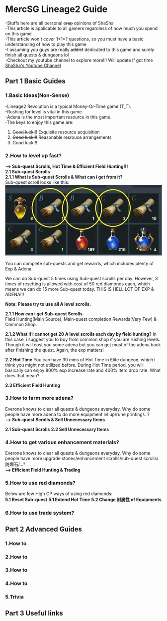 # MercSG Lineage2 Guide
-Stuffs here are all personal ~~crap~~ opinions of ShaSha  
-This article is applicable to all gamers regardless of how much you spend on this game  
-This article won't cover 1+1=? questions, so you must have a basic understanding of how to play this game  
-I assuming you guys are really ~~addict~~ dedicated to this game and surely finish all quests & dungeons lol  
-Checkout my youtube channel to explore more!!! Will update if got time  
 [ShaSha's Youtube Channel](https://www.youtube.com/channel/UCSKVOoMz8xz9YY_3GXrEToA)


## Part 1 Basic Guides
### 1.Basic Ideas(Non-Sense)
-Lineage2 Revolution is a typical Money-Or-Time game.(T_T).  
-Rushing for level is vital in this game.  
-Adena is the most important resource in this game.  
-The keys to enjoy this game are:  
 1) ~~Good luck!!!~~ Exquisite resource acquisition  
 2) ~~Good luck!!!~~ Reasonable resrouce arrangements  
 3) Good luck!!!  


### 2.How to level up fast?
**--> Sub-quest Scrolls, Hot Time & Efficient Field Hunting!!!**  
**2.1 Sub-quest Scrolls**  
**2.1.1 What is Sub-quest Scrolls & What can i get from it?**  
Sub-quest scroll looks like this:  
![Sub-quest Scroll](https://github.com/LeviShaSha/Lineage2-Revolution/blob/master/Materials/sub-quest%20scroll.JPG "Sub-quest Scroll")  
  
You can complete sub-quests and get rewards, which includes plenty of Exp & Adena.  
  
We can do Sub-quest 5 times using Sub-quest scrolls per day. However, 3 times of resetting is allowed with cost of 50 red diamonds each, which means we can do 15 more Sub-quest today. THIS IS HELL LOT OF EXP & ADENA!!!
  
**Note: Please try to use all A level scrolls.**
  
**2.1.1 How can i get Sub-quest Scrolls**  
Field Hunting(Main Source), Main-quest completion Rewards(Very Few) & Common Shop.

**2.1.2 What if i cannot get 20 A level scrolls each day by field hunting?** 
In this case, i suggest you to buy from common shop if you are rushing levels. Though it will cost you some adena but you can get most of the adena back after finishing the quest. Again, the exp matters!

  
**2.2 Hot Time**
You can have 30 mins of Hot Time in Elite dungeon, which i think you might not utilized before. During Hot Time period, you will basically can enjoy 800% exp increase rate and 400% item drop rate. What does that mean? 

**2.3 Efficient Field Hunting**

### 3.How to farm more adena?
Everone knows to clear all quests & dungeons everyday. Why do some people have more adena to do more equipment lvl up/rune printing/...?</br>
**--> Sub-quest Scrolls & Sell Unnecessary Items** </br>

**2.1 Sub-quest Scrolls**
**2.2 Sell Unnecessary Items**

### 4.How to get various enhancement materials?
Everone knows to clear all quests & dungeons everyday. Why do some people have more upgrade stones/enhancement scrolls/sub-quest scrolls/防爆石/...?</br>
**--> Efficient Field Hunting & Trading** </br>

### 5.How to use red diamonds?
Below are few High CP ways of using red diamonds:</br>
**5.1 Reset Sub-quest**
**5.1 Extend Hot Time**
**5.2 Change 附属性 of Equipments**


### 6.How to use trade system?


## Part 2 Advanced Guides
### 1.How to 
### 2.How to 
### 3.How to
### 4.How to 
### 5.Trivia


## Part 3 Useful links
